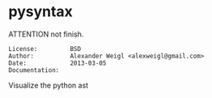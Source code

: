 pysyntax
========

ATTENTION not finish.


    License:         BSD
    Author:          Alexander Weigl <alexweigl@gmail.com>
    Date:            2013-03-05
    Documentation:

Visualize the python ast
